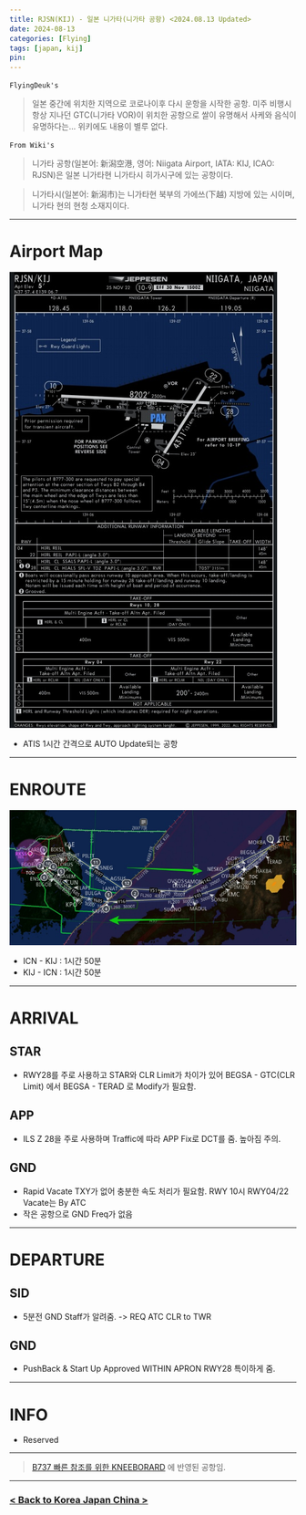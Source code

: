 ```yaml
---
title: RJSN(KIJ) - 일본 니가타(니가타 공항) <2024.08.13 Updated>
date: 2024-08-13
categories: [Flying]
tags: [japan, kij]
pin:
---
```


`FlyingDeuk's`
> 일본 중간에 위치한 지역으로 코로나이후 다시 운항을 시작한 공항. 미주 비행시 항상 지나던 GTC(니가타 VOR)이 위치한 공항으로 쌀이 유명해서 사케와 음식이 유명하다는... 위키에도 내용이 별루 없다. 


`From Wiki's`
>니가타 공항(일본어: 新潟空港, 영어: Niigata Airport, IATA: KIJ, ICAO: RJSN)은 일본 니가타현 니가타시 히가시구에 있는 공항이다.

>니가타시(일본어: 新潟市)는 니가타현 북부의 가에쓰(下越) 지방에 있는 시이며, 니가타 현의 현청 소재지이다.

-------

# Airport Map
![kij](/img/flying/airport/kij_ap.jpg)
- ATIS 1시간 간격으로 AUTO Update되는 공항

---------

# ENROUTE
![kij](/img/flying/airport/icnkij.jpg)
- ICN - KIJ : 1시간 50분 
- KIJ - ICN : 1시간 50분

-------

# ARRIVAL
## STAR
- RWY28를 주로 사용하고 STAR와 CLR Limit가 차이가 있어 BEGSA - GTC(CLR  Limit) 에서 BEGSA - TERAD 로 Modify가 필요함. 

## APP
- ILS Z 28을 주로 사용하며 Traffic에 따라 APP Fix로 DCT를 줌. 높아짐 주의.

## GND
- Rapid Vacate TXY가 없어 충분한 속도 처리가 필요함. RWY 10시 RWY04/22 Vacate는 By ATC 
- 작은 공항으로 GND Freq가 없음

------

# DEPARTURE
## SID
- 5분전 GND Staff가 알려줌. -> REQ ATC CLR to TWR
 

## GND 
- PushBack & Start Up Approved WITHIN APRON RWY28 특이하게 줌. 

----------

# INFO
- Reserved

-------

> [B737 빠른 참조를 위한 KNEEBORARD](/posts/B737-kneeboard/) 에 반영된 공항임. 

----

### [< Back to Korea Japan China >](/posts/KoreaJapanChina/)
